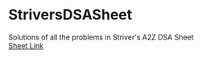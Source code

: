 # StriversDSASheet
Solutions of all the problems in Striver's A2Z DSA Sheet
<br>
<a href="https://takeuforward.org/strivers-a2z-dsa-course/strivers-a2z-dsa-course-sheet-2/" target="_blank">Sheet Link</a>
